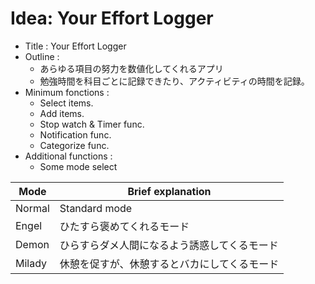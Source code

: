 # Idea: Your Effort Logger

- Title : Your Effort Logger
- Outline : 
  - あらゆる項目の努力を数値化してくれるアプリ
  - 勉強時間を科目ごとに記録できたり、アクティビティの時間を記録。
- Minimum fonctions : 
  - Select items. 
  - Add items.
  - Stop watch & Timer func. 
  - Notification func.
  - Categorize func.
- Additional functions : 
  - Some mode select

|Mode|Brief explanation|
|---|---|
| Normal  | Standard mode 
| Engel   | ひたすら褒めてくれるモード 
| Demon   | ひらすらダメ人間になるよう誘惑してくるモード
| Milady  | 休憩を促すが、休憩するとバカにしてくるモード

